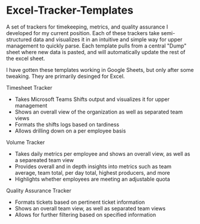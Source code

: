 # Excel-Tracker-Templates

A set of trackers for timekeeping, metrics, and quality assurance I developed for my current position. Each of these trackers take semi-structured data and visualizes it in an intuitive and simple way for upper management to quickly parse. Each template pulls from a central "Dump" sheet where new data is pasted, and will automatically update the rest of the excel sheet. 

I have gotten these templates working in Google Sheets, but only after some tweaking. They are primarily desinged for Excel. 

Timesheet Tracker
- Takes Microsoft Teams Shifts output and visualizes it for upper management
- Shows an overall view of the organization as well as separated team views
- Formats the shifts logs based on tardiness
- Allows drilling down on a per employee basis

Volume Tracker
- Takes daily metrics per employee and shows an overall view, as well as a separeated team view
- Provides overall and in depth insights into metrics such as team average, team total, per day total, highest producers, and more
- Highlights whether employees are meeting an adjustable quota

Quality Assurance Tracker
- Formats tickets based on pertinent ticket information
- Shows an overall team view, as well as separated team views
- Allows for further filtering based on specified information
